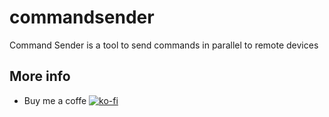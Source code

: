 # commandsender
Command Sender is a tool to send commands in parallel to remote devices

## More info
- Buy me a coffe [![ko-fi](https://www.ko-fi.com/img/githubbutton_sm.svg)](https://ko-fi.com/U7U01LTQB)
